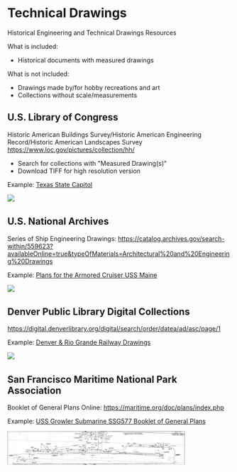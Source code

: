 # Technical Drawings
Historical Engineering and Technical Drawings Resources

What is included:
- Historical documents with measured drawings

What is not included:
- Drawings made by/for hobby recreations and art
- Collections without scale/measurements

## U.S. Library of Congress
Historic American Buildings Survey/Historic American Engineering Record/Historic American Landscapes Survey
https://www.loc.gov/pictures/collection/hh/

- Search for collections with "Measured Drawing(s)"
- Download TIFF for high resolution version

Example: [Texas State Capitol](https://www.loc.gov/pictures/search/?q=Drawing:%20tx0398&fi=number&op=PHRASE&va=exact&co%20=hh&st=gallery&sg%20=%20true)

<img src="TexasStateCapitol.png" width="400">

## U.S. National Archives

Series of Ship Engineering Drawings:
https://catalog.archives.gov/search-within/559623?availableOnline=true&typeOfMaterials=Architectural%20and%20Engineering%20Drawings

Example: [Plans for the Armored Cruiser USS Maine](https://catalog.archives.gov/id/53484484)

<img src="USSMaine.jfif" width="400">

## Denver Public Library Digital Collections
https://digital.denverlibrary.org/digital/search/order/datea/ad/asc/page/1

Example: [Denver & Rio Grande Railway Drawings](https://digital.denverlibrary.org/digital/collection/p16079coll29/search/searchterm/Denver%20and%20Rio%20Grande%20Railway%20Company./field/creato/mode/exact/conn/and)

<img src="D&RG.jpg" width="400">

## San Francisco Maritime National Park Association

Booklet of General Plans Online:
https://maritime.org/doc/plans/index.php

Example: [USS Growler Submarine SSG577 Booklet of General Plans](https://maritime.org/doc/plans/ssg577.pdf)

<img src="USSGrowler.png" width="400">

